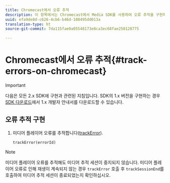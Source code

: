 ```yaml
---
title: Chromecast에서 오류 추적
description: 이 항목에서는 Chromecast에서 Media SDK를 사용하여 오류 추적을 구현하는 방법에 대해 설명합니다.
uuid: efa9de8d-c626-4cb6-b46d-108495dd013a
translation-type: ht
source-git-commit: 7da115fae0a05548173e8ca3ec68fae250128775

---
```



# Chromecast에서 오류 추적{#track-errors-on-chromecast}

>[!IMPORTANT]
>
>다음은 모든 2.x SDK에 구현과 관련된 지침입니다. SDK의 1.x 버전을 구현하는 경우 [SDK 다운로드](/help/sdk-implement/download-sdks.md)에서 1.x 개발자 안내서를 다운로드할 수 있습니다.

## 오류 추적 구현

1. 미디어 플레이어 오류를 추적합니다([trackError](https://adobe-marketing-cloud.github.io/media-sdks/reference/chromecast/ADBMobile.media.html#.trackError)).

   ```
   trackError(errorId)
   ```

>[!NOTE]
>
>미디어 플레이어 오류를 추적해도 미디어 추적 세션이 중지되지 않습니다. 미디어 플레이어 오류로 인해 재생이 계속되지 않는 경우 `trackError` 호출 후 `trackSessionEnd`를 호출하여 미디어 추적 세션이 종료되었는지 확인하십시오.

